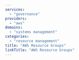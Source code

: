 ```yaml
---
services:
  - "governance"
providers:
  - "aws"
domains:
  - "systems management"
categories:
  - "resource management"
title: "AWS Resource Groups"
linkTitle: "AWS Resource Groups"
---
```

